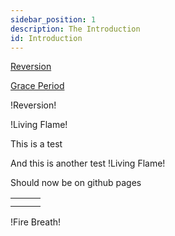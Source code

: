```yaml
---
sidebar_position: 1
description: The Introduction
id: Introduction
---
```


[Reversion](https://www.wowhead.com/spell=367364)

[Grace Period](https://www.wowhead.com/spell=376239)

!Reversion!

!Living Flame!

This is a test <WowheadLink spellShorthand="Living Flame" />

And this is another test !Living Flame!

Should now be on github pages

|   |   |   |
| - | - | - |
|   |   |   |
|   |   |   |

!Fire Breath!
